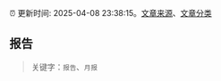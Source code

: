 :alarm_clock: 更新时间: 2025-04-08 23:38:15。[文章来源](/README.md)、[文章分类](/TAGS.md)

## 报告


> 关键字：`报告`、`月报`



